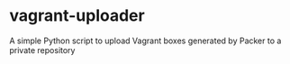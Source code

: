 # vagrant-uploader
A simple Python script to upload Vagrant boxes generated by Packer to a private repository
